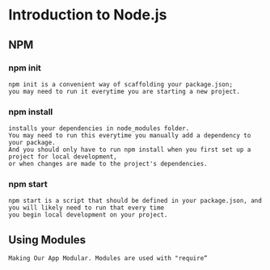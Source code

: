 # Introduction to Node.js
## NPM
### npm init
```
npm init is a convenient way of scaffolding your package.json; 
you may need to run it everytime you are starting a new project.
```
### npm install
```
installs your dependencies in node_modules folder. 
You may need to run this everytime you manually add a dependency to your package.
And you should only have to run npm install when you first set up a project for local development, 
or when changes are made to the project's dependencies.
```
### npm start
```
npm start is a script that should be defined in your package.json, and you will likely need to run that every time 
you begin local development on your project.
```

## Using Modules
```
Making Our App Modular. Modules are used with "require“
```


